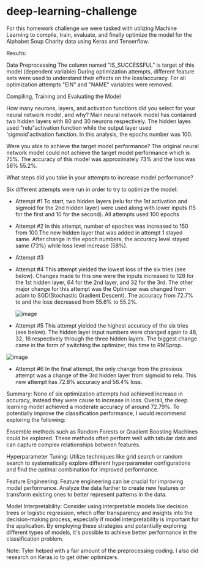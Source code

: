 # deep-learning-challenge

For this homework challenge we were tasked with utilizing Machine Learning to compile, train, evaluate, and finally optimize the model for the Alphabet Soup Charity data using Keras and Tenserflow.

Results:

Data Preprocessing
The column named "IS_SUCCESSFUL" is target of this model (dependent variable)
During optimization attempts, different feature sets were used to understand their effects on the loss/accuracy.
For all optimization attempts "EIN" and "NAME" variables were removed.

Compiling, Training and Evaluating the Model

How many neurons, layers, and activation functions did you select for your neural network model, and why?
Main neural network model has contained two hidden layers with 80 and 30 neurons respectively. The hidden layes used "relu"activation function while the output layer used 'sigmoid'activation function. In this analysis, the epochs number was 100.

Were you able to achieve the target model performance?
The original neural network model could not achieve the target model performance which is 75%. The accuracy of this model was approximately 73% and the loss was 56% 55.2%.

What steps did you take in your attempts to increase model performance?

Six different attempts were run in order to try to optimize the model:

* Attempt #1 To start, two hidden layers (relu for the 1st activation and sigmoid for the 2nd hidden layer) were used along with lower inputs (15 for the first and 10 for the second). All attempts used 100 epochs

* Attempt #2 In this attempt, number of epoches was increased to 150 from 100.The new hidden layer that was added in attempt 1 stayed same. After change in the epoch numbers, the accuracy level stayed same (73%) while loss level increase (58%).

* Attempt #3 

* Attempt #4 This attempt yielded the lowest loss of the six tries (see below). Changes made to this one were the inputs increased to 128 for the 1st hidden layer, 64 for the 2nd layer, and 32 for the 3rd. The other major change for this attempt was the Optimizer was changed from adam to SGD(Stochastic Gradient Descent). The accuracy from 72.7% to and the loss decreased from 55.6% to 55.2%.

  ![image](https://github.com/Hesprmic/deep-learning-challenge/assets/144865763/17f8cdbd-c0a4-4ff7-847f-abbce5444f16)


* Attempt #5 This attempt yielded the highest accuracy of the six tries (see below). The hidden layer input numbers were changed again to 48, 32, 16 respectively through the three hidden layers. The biggest change came in the form of switching the optimizer, this time to RMSprop.

![image](https://github.com/Hesprmic/deep-learning-challenge/assets/144865763/62505d0c-ab38-489d-9344-f393dbc0bcc1)


* Attempt #6 In the final attempt, the only change from the previous attempt was a change of the 3rd hidden layer from sigmoid to relu. This new attempt has 72.8% accuracy and 56.4% loss.

Summary:
None of six optimization attempts had achieved increase in accuracy, instead they were cause to increase in loss. Overall, the deep learning model achieved a moderate accuracy of around 72.79%. To potentially improve the classification performance, I would recommend exploring the following:

Ensemble methods such as Random Forests or Gradient Boosting Machines could be explored. These methods often perform well with tabular data and can capture complex relationships between features.

Hyperparameter Tuning: Utilize techniques like grid search or random search to systematically explore different hyperparameter configurations and find the optimal combination for improved performance.

Feature Engineering: Feature engineering can be crucial for improving model performance. Analyze the data further to create new features or transform existing ones to better represent patterns in the data.

Model Interpretability: Consider using interpretable models like decision trees or logistic regression, which offer transparency and insights into the decision-making process, especially if model interpretability is important for the application.
By employing these strategies and potentially exploring different types of models, it's possible to achieve better performance in the classification problem.

Note: Tyler helped with a fair amount of the preprocessing coding. I also did research on Keras.io to get other optimizers. 
